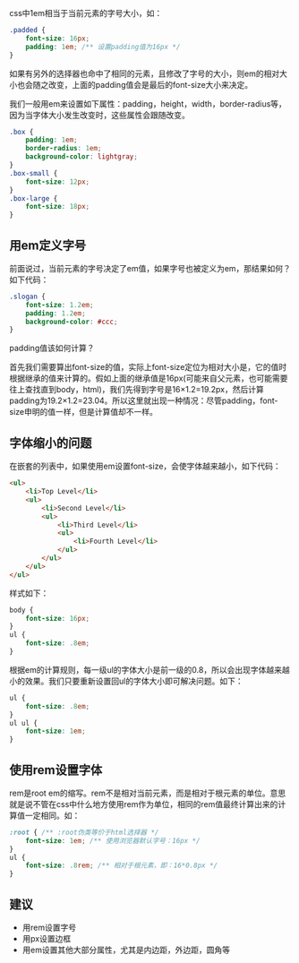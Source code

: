 css中1em相当于当前元素的字号大小，如：

```css
.padded {
	font-size: 16px;
	padding: 1em; /** 设置padding值为16px */
}
```

如果有另外的选择器也命中了相同的元素，且修改了字号的大小，则em的相对大小也会随之改变，上面的padding值会是最后的font-size大小来决定。

我们一般用em来设置如下属性：padding，height，width，border-radius等，因为当字体大小发生改变时，这些属性会跟随改变。

```css
.box {
	padding: 1em;
	border-radius: 1em;
	background-color: lightgray;
}
.box-small {
	font-size: 12px;
}
.box-large {
	font-size: 18px;
}
```

## 用em定义字号

前面说过，当前元素的字号决定了em值，如果字号也被定义为em，那结果如何？如下代码：

```css
.slogan {
	font-size: 1.2em;
	padding: 1.2em;
	background-color: #ccc;
}
```

padding值该如何计算？

首先我们需要算出font-size的值，实际上font-size定位为相对大小是，它的值时根据继承的值来计算的。假如上面的继承值是16px(可能来自父元素，也可能需要往上查找直到body，html)，我们先得到字号是16×1.2=19.2px，然后计算padding为19.2×1.2=23.04。所以这里就出现一种情况：尽管padding，font-size申明的值一样，但是计算值却不一样。

## 字体缩小的问题

在嵌套的列表中，如果使用em设置font-size，会使字体越来越小，如下代码：

```html
<ul>
	<li>Top Level</li>
	<ul>
		<li>Second Level</li>
		<ul>
			<li>Third Level</li>
			<ul>
				<li>Fourth Level</li>
			</ul>
		</ul>
	</ul>
</ul>
```

样式如下：

```css
body {
	font-size: 16px;
}
ul {
	font-size: .8em;
}
```

根据em的计算规则，每一级ul的字体大小是前一级的0.8，所以会出现字体越来越小的效果。我们只要重新设置回ul的字体大小即可解决问题。如下：

```css
ul {
	font-size: .8em;
}
ul ul {
	font-size: 1em;
}
```

## 使用rem设置字体

rem是root em的缩写。rem不是相对当前元素，而是相对于根元素的单位。意思就是说不管在css中什么地方使用rem作为单位，相同的rem值最终计算出来的计算值一定相同。如：

```css
:root { /** :root伪类等价于html选择器 */
	font-size: 1em; /** 使用浏览器默认字号：16px */
}
ul {
	font-size: .8rem; /** 相对于根元素，即：16*0.8px */
}
```

## 建议

- 用rem设置字号
- 用px设置边框
- 用em设置其他大部分属性，尤其是内边距，外边距，圆角等